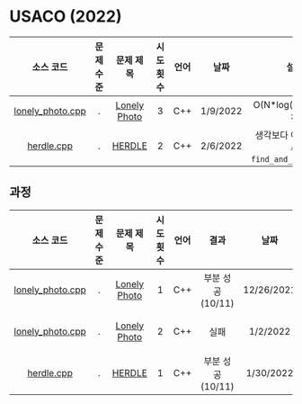 # USACO (2022)
|소스 코드|문제 수준|문제 제목|시도 횟수|언어|날짜|설명|
|:---:|:---:|:---:|:---:|:---:|:---:|:---:|
|[lonely_photo.cpp](./lonely_photo.cpp)|.|[Lonely Photo](http://www.usaco.org/index.php?page=viewproblem2&cpid=1155)|3|C++|1/9/2022|O(N*log(N)) 개선 버전|
|[herdle.cpp](./herdle.cpp)|.|[HERDLE](http://usaco.org/index.php?page=viewproblem2&cpid=1179)|2|C++|2/6/2022|생각보다 어이없는 함수 `find_and_allocate()`|

## 과정
|소스 코드|문제 수준|문제 제목|시도 횟수|언어|결과|날짜|설명|
|:---:|:---:|:---:|:---:|:---:|:---:|:---:|:---:|
|[lonely_photo.cpp](./Footprints/lonely_photo_ni.cpp)|.|[Lonely Photo](http://www.usaco.org/index.php?page=viewproblem2&cpid=1155)|1|C++|부분 성공 (10/11)|12/26/2021|.|
|[lonely_photo.cpp](./Footprints/lonely_photo_t2.cpp)|.|[Lonely Photo](http://www.usaco.org/index.php?page=viewproblem2&cpid=1155)|2|C++|실패|1/2/2022|O(N*log(N)) 개선 버전으로 하려다 실패|
|[herdle.cpp](./Footprints/herdle.cpp)|.|[HERDLE](http://usaco.org/index.php?page=viewproblem2&cpid=1179)|1|C++|부분 성공 (10/11)|1/30/2022|왜 6번이 안되냐고!!!!|